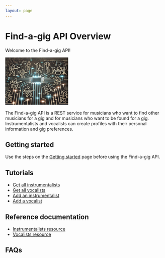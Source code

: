 ```yaml
---
layout: page
---
```


# Find-a-gig API Overview

Welcome to the Find-a-gig API!

<img src="../images/find-a-gig-img.jpg" width="200" height="150" alt="musicians connected by a motherboard">

The Find-a-gig API is a REST service for musicians who want to find other musicians for a gig and for musicians who want to be found for a gig. Instrumentalists and vocalists can create profiles with their personal information and gig preferences. 

## Getting started

Use the steps on the [Getting started](getting-started.md) page before using the Find-a-gig API.

## Tutorials

* [Get all instrumentalists](../docs/api/inst-get-all-instrumentalists-by-id.md)
* [Get all vocalists](../docs/api/vocalists-get-all-vocalists.md)
* [Add an instrumentalist](../docs/tutorials/add-an-instrumentalist.md)
* [Add a vocalist](../docs/tutorials/add-a-vocalist.md)

## Reference documentation

* [Instrumentalists resource](../docs/api/instrumentalists.md)
* [Vocalists resource](../docs/api/vocalists.md)

## FAQs